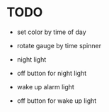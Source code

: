 # TODO

  * set color by time of day
  * rotate gauge by time spinner

  * night light
  * off button for night light

  * wake up alarm light
  * off button for wake up light

